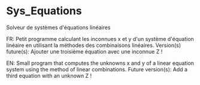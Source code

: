 # Sys_Equations
Solveur de systèmes d'équations linéaires

FR: Petit programme calculant les inconnues x et y d'un système d'équation linéaire en utilisant 
la méthodes des combinaisons linéaires. 
Version(s) future(s): Ajouter une troisième équation avec une inconnue Z ! 

EN: Small program that computes the unknowns x and y of a linear equation system using 
the method of linear combinations. 
Future version(s): Add a third equation with an unknown Z ! 

